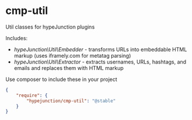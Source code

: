 cmp-util
========
Util classes for hypeJunction plugins

Includes:
* *hypeJunction\Util\Embedder* - transforms URLs into embeddable HTML markup (uses iframely.com for metatag parsing)
* *hypeJunction\Util\Extractor* - extracts usernames, URLs, hashtags, and emails and replaces them with HTML <a> markup

Use composer to include these in your project
```json
{
	"require": {
		"hypejunction/cmp-util": "@stable"
	}
}
```